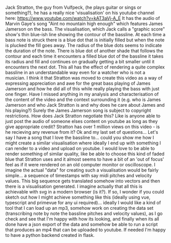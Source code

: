 Jack Stratton, the guy from Vulfpeck, (he plays guitar or sings or something?), he has a really nice 'visualisation' on his youtube channel here: https://www.youtube.com/watch?v=kAT3aVj-A_E
It has the audio of Marvin Gaye's song "Aint no mountain high enough" which features James Jamerson on the bass. 
The visualisation, which Jack calls a "graphic score" show's thin blue-ish line showing the contour of the bassline. At each time a bass note is struck there is a blue dot that is initially filled but when the note is plucked the fill goes away. The radius of the blue dots seems to indicate the duration of the note. There is blue dot of another shade that follows the contour and each time it encounters a filled blue dot of the bassline it takes its radius and fill and continues on gradually getting a bit smaller until it encounters the next dot. This all has the effect of rendering a quite complex bassline in an understandable way even for a watcher who is not a musician. 
I think it that Stratton was moved to create this video as a way of expressing appreciation and awe for the great bass playing of James Jamerson and how he did all of this while really playing the bass with just one finger.
Have I missed anything in my analysis and characterisation of the content of the video and the context surrounding it (e.g. who is James Jamerson and who Jack Stratton is and why does he care about James and his playing?)
Surely the James Jamerson song is subject to copyright restrictions. How does Jack Stratton negotiate this? Like is anyone able to just post the audio of someone elses content on youtube as long as they give appropriate credit? Stratton has over 1 million views on this video - is he recieving any revenue from it?
Ok and my last set of questions...
Let's say I have a song that I love the bassline to... could you show me how I might create a similar visualisation where ideally I end up with something I can render to a video and upload on youtube.
I would love to be able to render something of similar quality, like be able to choose this kind of faded blue that Stratton uses and it almost seems to have a bit of an 'out of focus' feel as if it were rendered on an old computer monitor or oscilloscope.
I imagine the actual "data" for creating such a visualisation would be fairly simple... a sequence of timestamps with say midi pitches and velocity values. This big sequence gets translated somehow into vectors and then there is a visualisation generated. I imagine actually that all this is achievable with svg in a modern browser (is it?). If so, I wonder if you could sketch out how I might achieve something like this (ideally using vue, typescript and primevue for any ui required)... ideally I would like a kind of tool that I can load up an mp3, somehow work on creating the data set (transcribing note by note the bassline pitches and velocity values), as I go check and see that I'm happy with how its looking, and finally when its all done have a json export of the data and somehow be able to run a script that produces an mp4 that can be uploaded to youtube. If needed I'm happy to have a python backend created in flask.
